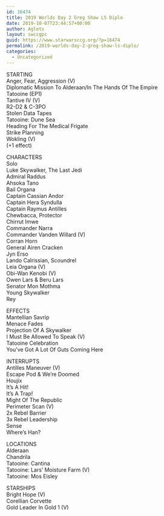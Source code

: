 ```yaml
---
id: 16474
title: 2019 Worlds Day 2 Greg Shaw LS Diplo
date: 2019-10-07T23:44:57+00:00
author: Aglets
layout: swccgpc
guid: https://www.starwarsccg.org/?p=16474
permalink: /2019-worlds-day-2-greg-shaw-ls-diplo/
categories:
  - Uncategorized
---
```

STARTING  
Anger, Fear, Aggression (V)  
Diplomatic Mission To Alderaan/In The Hands Of The Empire  
Tatooine (EP1)  
Tantive IV (V)  
R2-D2 & C-3PO  
Stolen Data Tapes  
Tatooine: Dune Sea  
Heading For The Medical Frigate  
Strike Planning  
Wokling (V)  
(+1 effect)

CHARACTERS  
Solo  
Luke Skywalker, The Last Jedi  
Admiral Raddus  
Ahsoka Tano  
Bail Organa  
Captain Cassian Andor  
Captain Hera Syndulla  
Captain Raymus Antilles  
Chewbacca, Protector  
Chirrut Imwe  
Commander Narra  
Commander Vanden Willard (V)  
Corran Horn  
General Airen Cracken  
Jyn Erso  
Lando Calrissian, Scoundrel  
Leia Organa (V)  
Obi-Wan Kenobi (V)  
Owen Lars & Beru Lars  
Senator Mon Mothma  
Young Skywalker  
Rey

EFFECTS  
Mantellian Savrip  
Menace Fades  
Projection Of A Skywalker  
I Must Be Allowed To Speak (V)  
Tatooine Celebration  
You’ve Got A Lot Of Guts Coming Here

INTERRUPTS  
Antilles Maneuver (V)  
Escape Pod & We’re Doomed  
Houjix  
It’s A Hit!  
It’s A Trap!  
Might Of The Republic  
Perimeter Scan (V)  
2x Rebel Barrier  
3x Rebel Leadership  
Sense  
Where’s Han?

LOCATIONS  
Alderaan  
Chandrila  
Tatooine: Cantina  
Tatooine: Lars’ Moisture Farm (V)  
Tatooine: Mos Eisley

STARSHIPS  
Bright Hope (V)  
Corellian Corvette  
Gold Leader In Gold 1 (V)